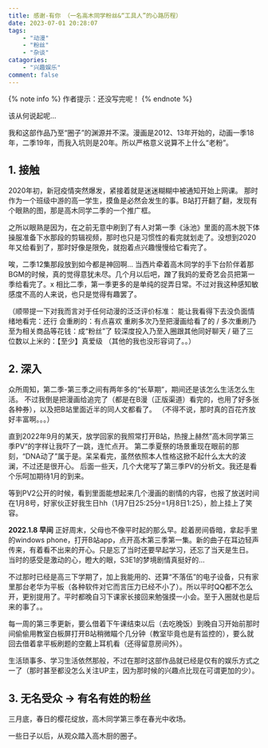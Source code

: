 ```yaml
---
title: 感谢-有你 （一名高木同学粉丝&“工具人”的心路历程）
date: 2023-07-01 20:28:07
tags: 
    - "动漫"
    - "粉丝"
    - "杂谈"
catagories: 
    - "兴趣娱乐"
comment: false
---
```

{% note info  %}
作者提示：还没写完呢！
{% endnote %}

该从何说起呢...

我和这部作品乃至“圈子”的渊源并不深。漫画是2012、13年开始的，动画一季18年，二季19年，而我入坑则是20年。所以严格意义说算不上什么“老粉”。

## 1. 接触

2020年初，新冠疫情突然爆发，紧接着就是迷迷糊糊中被通知开始上网课。
那时作为一个班级中游的高一学生，摸鱼是必然会发生的事。B站打开翻了翻，发现有个眼熟的图，那是高木同学二季的一个推广框。

之所以眼熟是因为，在之前无意中刷到了有人对第一季《泳池》里面的高木脱下体操服准备下水那段的剪辑视频，那时也只是习惯性的看完就划走了。没想到2020年又给看到了，那时好像是限免，就抱着点兴趣慢慢给它看完了。

唉，二季12集那段放到如今都是神回啊... 当西片牵着高木同学的手下台阶伴着那BGM的时候，真的觉得意犹未尽。几个月以后吧，蹭了我妈的爱奇艺会员把第一季给看完了。x
相比二季，第一季更多的是单纯的捉弄日常。不过对我这种感知敏感度不高的人来说，也只是觉得有趣罢了。

（顺带提一下对我而言对于任何动漫的泛泛评价标准：
能让我看得下去没负面情绪地看完：还行
会重刷的：有点喜欢
重刷多次乃至把漫画给看了的 / 多次重刷乃至为相关商品等花钱：成“粉丝”了
较深度投入乃至入圈跟其他同好聊天 / 砸了三位数以上米的：【至少】真爱级
（其他的我也没形容词了。。）

## 2. 深入
众所周知，第二季-第三季之间有两年多的“长草期”，期间还是该怎么生活怎么生活。
不过我倒是把漫画给追完了（都是在B漫（正版渠道）看完的，也用了好多张各种券），以及把B站里面近半的同人文都看了。
（不得不说，那时真的百花齐放好丰富啊。。。）

直到2022年9月的某天，放学回家的我照常打开B站，热搜上赫然”高木同学第三季PV“的字样让我吓了一跳，连忙点开。
第二季夏祭的场景重现在眼前的那刻，“DNA动了”属于是。呆呆看完，虽然依照本人性格这掀不起什么太大的波澜，不过还是很开心。
后面一些天，几个大佬写了第三季PV的分析文。我还是看个乐呵加期待1月的到来。

等到PV2公开的时候，看到里面能想起来几个漫画的剧情的内容，也报了放送时间在1月8号，好家伙正好我生日hh（1月7日25:25分=1月8日1:25），脸上挂上了笑容。


**2022.1.8 早间** 
正好周末，父母也不像平时起的那么早。趁着房间昏暗，拿起手里的windows phone，打开B站app，点开高木第三季第一集。新的曲子在耳边轻声传来，有着看不出来的开心。只是忘了当时还要早起学习，还忘了当天是生日。 
当时的感受是激动的心，瞪大的眼，S3E1的梦境剧情真挺好的...

不过那时已经是高三下学期了，加上我能用的、还算“不落伍”的电子设备，只有家里那台老华为平板（各种软件对它而言压力已经不小了）。所以平时QQ都不怎么开，更别提用了。平时都晚自习下课家长接回来勉强摸一小会。至于入圈就也是后来的事了。。

每一周的第三季更新，要么借着下午课结束以后（去吃晚饭）到晚自习开始前那时间偷偷用教室白板屏打开B站稍微瞄个几分钟（教室毕竟也是有监控的），要么就回去借着拿平板刷题的空戴上耳机看（还得留意房间外）。

生活琐事多、学习生活依然那般，不过在那时这部作品就已经是仅有的娱乐方式之一了（那时甚至都没怎么关注UP主，因为那时候的兴趣点比现在可谓更加的少）。

## 3. 无名受众 -> 有名有姓的粉丝

三月底，春日的樱花绽放，高木同学第三季在春光中收场。

一些日子以后，从观众踏入高木厨的圈子。 
